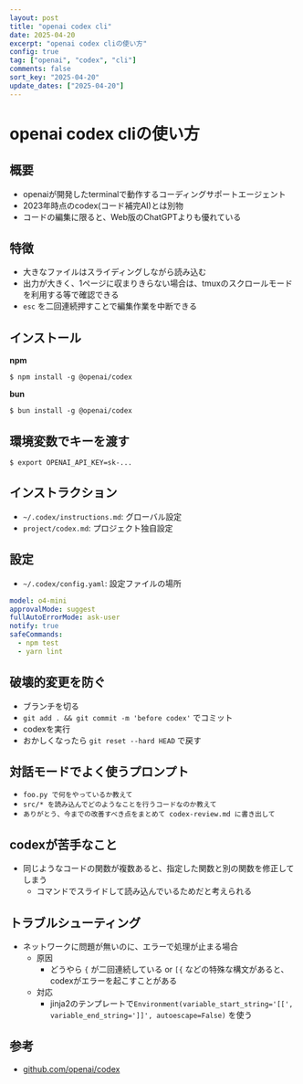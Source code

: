 ```yaml
---
layout: post
title: "openai codex cli"
date: 2025-04-20
excerpt: "openai codex cliの使い方"
config: true
tag: ["openai", "codex", "cli"]
comments: false
sort_key: "2025-04-20"
update_dates: ["2025-04-20"]
---
```


# openai codex cliの使い方

## 概要
 - openaiが開発したterminalで動作するコーディングサポートエージェント
 - 2023年時点のcodex(コード補完AI)とは別物
 - コードの編集に限ると、Web版のChatGPTよりも優れている

## 特徴
 - 大きなファイルはスライディングしながら読み込む
 - 出力が大きく、1ページに収まりきらない場合は、tmuxのスクロールモードを利用する等で確認できる
 - `esc` を二回連続押すことで編集作業を中断できる

## インストール

**npm**
```console
$ npm install -g @openai/codex
```

**bun**
```console
$ bun install -g @openai/codex
```

## 環境変数でキーを渡す

```console
$ export OPENAI_API_KEY=sk-...
```

## インストラクション
 - `~/.codex/instructions.md`: グローバル設定
 - `project/codex.md`: プロジェクト独自設定

## 設定
 - `~/.codex/config.yaml`: 設定ファイルの場所

```yaml
model: o4-mini
approvalMode: suggest
fullAutoErrorMode: ask-user
notify: true
safeCommands:
  - npm test
  - yarn lint
```

## 破壊的変更を防ぐ
 - ブランチを切る
 - `git add . && git commit -m 'before codex'` でコミット
 - codexを実行
 - おかしくなったら `git reset --hard HEAD` で戻す

## 対話モードでよく使うプロンプト 
 - `foo.py で何をやっているか教えて`
 - `src/* を読み込んでどのようなことを行うコードなのか教えて`
 - `ありがとう、今までの改善すべき点をまとめて codex-review.md に書き出して`

## codexが苦手なこと
 - 同じようなコードの関数が複数あると、指定した関数と別の関数を修正してしまう
   - コマンドでスライドして読み込んでいるためだと考えられる

## トラブルシューティング
 - ネットワークに問題が無いのに、エラーで処理が止まる場合
   - 原因
     - どうやら `{` が二回連続している or `[{` などの特殊な構文があると、codexがエラーを起こすことがある
   - 対応
     - jinja2のテンプレートで`Environment(variable_start_string='[[', variable_end_string=']]', autoescape=False)` を使う

## 参考
 - [github.com/openai/codex](https://github.com/openai/codex)

